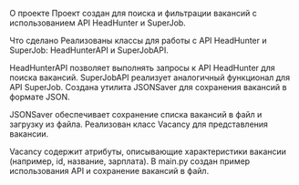 О проекте
Проект создан для поиска и фильтрации вакансий с использованием API HeadHunter и SuperJob.

Что сделано
Реализованы классы для работы с API HeadHunter и SuperJob: HeadHunterAPI и SuperJobAPI.

HeadHunterAPI позволяет выполнять запросы к API HeadHunter для поиска вакансий.
SuperJobAPI реализует аналогичный функционал для API SuperJob.
Создана утилита JSONSaver для сохранения вакансий в формате JSON.

JSONSaver обеспечивает сохранение списка вакансий в файл и загрузку из файла.
Реализован класс Vacancy для представления вакансии.

Vacancy содержит атрибуты, описывающие характеристики вакансии (например, id, название, зарплата).
В main.py создан пример использования API и сохранение вакансий в файл.
